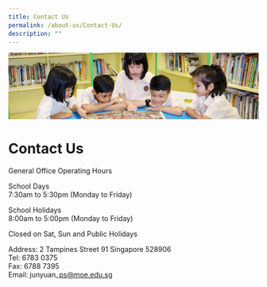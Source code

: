 ```yaml
---
title: Contact Us
permalink: /about-us/Contact-Us/
description: ""
---
```

![](/images/About%20Us.jpg)

Contact Us
==========

General Office Operating Hours   
  
School Days  
7:30am to 5:30pm (Monday to Friday)   
  
School Holidays  
8:00am to 5:00pm (Monday to Friday)  
  
Closed on Sat, Sun and Public Holidays   
  
Address: 2 Tampines Street 91 Singapore 528906   
Tel: 6783 0375   
Fax: 6788 7395   
Email: junyuan\_ps@moe.edu.sg